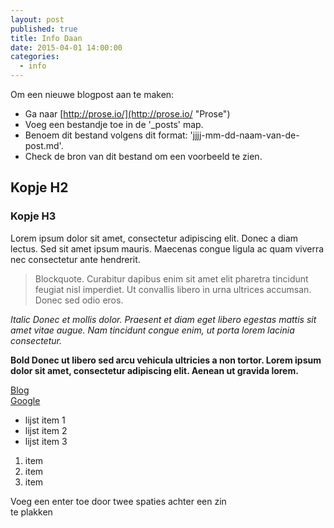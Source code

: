 ```yaml
---
layout: post
published: true
title: Info Daan
date: 2015-04-01 14:00:00
categories: 
  - info
---
```


Om een nieuwe blogpost aan te maken:

- Ga naar [http://prose.io/](http://prose.io/ "Prose")
- Voeg een bestandje toe in de '_posts' map.
- Benoem dit bestand volgens dit format: 'jjjj-mm-dd-naam-van-de-post.md'.
- Check de bron van dit bestand om een voorbeeld te zien.

## Kopje H2
### Kopje H3

Lorem ipsum dolor sit amet, consectetur adipiscing elit. Donec a diam lectus. Sed sit amet ipsum mauris. Maecenas congue ligula ac quam viverra nec consectetur ante hendrerit.
> Blockquote. Curabitur dapibus enim sit amet elit pharetra tincidunt feugiat nisl imperdiet. Ut convallis libero in urna ultrices accumsan. Donec sed odio eros.

_Italic Donec et mollis dolor. Praesent et diam eget libero egestas mattis sit amet vitae augue. Nam tincidunt congue enim, ut porta lorem lacinia consectetur._

**Bold Donec ut libero sed arcu vehicula ultricies a non tortor. Lorem ipsum dolor sit amet, consectetur adipiscing elit. Aenean ut gravida lorem.**

[Blog](/Blog "Blog")  
[Google](http://www.google.com "Google")

- lijst item 1
- lijst item 2
- lijst item 3

1. item
2. item
3. item

Voeg een enter toe door twee spaties achter een zin  
te plakken